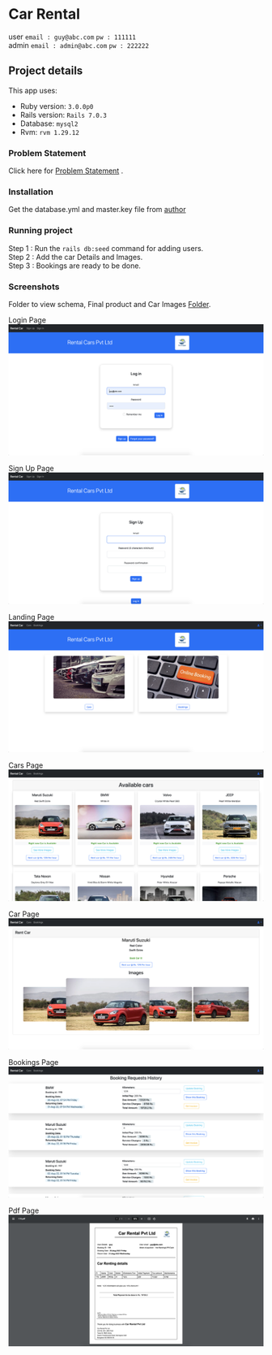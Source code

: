 # Car Rental

user
`email : guy@abc.com`
`pw : 111111`  
admin
`email : admin@abc.com`
`pw : 222222`

## Project details

This app uses:

- Ruby version: `3.0.0p0`
- Rails version: `Rails 7.0.3`
- Database: `mysql2`
- Rvm: `rvm 1.29.12`

### Problem Statement

Click here for [Problem Statement](https://github.com/kanishk333gupta/car-rental/blob/main/Car%20rental.txt) .

### Installation

Get the database.yml and master.key file from [author](https://github.com/kanishk333gupta)

### Running project

Step 1 : Run the `rails db:seed` command for adding users.  
Step 2 : Add the car Details and Images.  
Step 3 : Bookings are ready to be done.

### Screenshots

Folder to view schema, Final product and Car Images [Folder](https://github.com/kanishk333gupta/car-rental/tree/main/img).

Login Page
![App Screenshot](https://github.com/kanishk333gupta/car-rental/blob/main/img/Screenshot%202022-08-02%20at%2011.18.31%20AM.png)

Sign Up Page
![App Screenshot](https://github.com/kanishk333gupta/car-rental/blob/main/img/Screenshot%202022-08-02%20at%2011.18.45%20AM.png)

Landing Page
![App Screenshot](https://github.com/kanishk333gupta/car-rental/blob/main/img/Screenshot%202022-08-02%20at%2011.18.58%20AM.png)

Cars Page
![App Screenshot](https://github.com/kanishk333gupta/car-rental/blob/main/img/Screenshot%202022-08-02%20at%2011.19.16%20AM.png)

Car Page
![App Screenshot](https://github.com/kanishk333gupta/car-rental/blob/main/img/Screenshot%202022-08-02%20at%2011.19.27%20AM.png)

Bookings Page
![App Screenshot](https://github.com/kanishk333gupta/car-rental/blob/main/img/Screenshot%202022-08-02%20at%2011.19.39%20AM.png)

Pdf Page
![App Screenshot](https://github.com/kanishk333gupta/car-rental/blob/main/img/Screenshot%202022-08-02%20at%2011.19.54%20AM.png)


